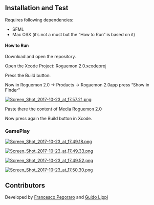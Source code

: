 ## Installation and Test

Requires following dependencies:
* SFML
* Mac OSX (it’s not a must but the “How to Run” is based on it)

#### How to Run

Download and open the repository.

Open the Xcode Project: Roguemon  2.0.xcodeproj

Press the Build button.

Now in Roguemon 2.0 -> Products -> Roguemon 2.0app press “Show in Finder”

[![Screen_Shot_2017-10-23_at_17.57.21.png](https://s1.postimg.org/3ofla9bidb/Screen_Shot_2017-10-23_at_17.57.21.png)](https://postimg.org/image/3dsrh3wa7v/)

Paste there the content of [Media Roguemon 2.0 ](https://github.com/SqrtPapere/ProjectRogueGame/tree/master/Media%20Roguemon%202.0)

Now press again the Build button in Xcode.

### GamePlay

[![Screen_Shot_2017-10-23_at_17.49.18.png](https://s1.postimg.org/2jo30i3hv3/Screen_Shot_2017-10-23_at_17.49.18.png)](https://postimg.org/image/6s3aabtqnf/)

[![Screen_Shot_2017-10-23_at_17.49.33.png](https://s1.postimg.org/5pgcdm6rxb/Screen_Shot_2017-10-23_at_17.49.33.png)](https://postimg.org/image/91z27znc9n/)

[![Screen_Shot_2017-10-23_at_17.49.52.png](https://s1.postimg.org/1rnywy6win/Screen_Shot_2017-10-23_at_17.49.52.png)](https://postimg.org/image/8uvuckcc2j/)

[![Screen_Shot_2017-10-23_at_17.50.30.png](https://s1.postimg.org/6lqv528vdr/Screen_Shot_2017-10-23_at_17.50.30.png)](https://postimg.org/image/1hf6fs8y57/)


## Contributors
Developed by [Francesco Pegoraro](https://github.com/SqrtPapere) and [Guido Lippi](https://github.com/guidolippi94)

